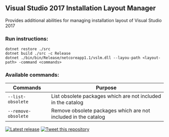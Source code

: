## Visual Studio 2017 Installation Layout Manager

Provides additional abilities for managing installation layout of Visual Studio 2017

### Run instructions:

```
dotnet restore ./src
dotnet build ./src -c Release
dotnet ./bin/bin/Release/netcoreapp1.1/vslm.dll --layou-path <layout-path> -command <commands>
```

### Available commands:

Commands | Purpose
--- | ---
`--list-obsolete` | List obsolete packages  which are not included in the catalog
`--remove-obsolete` | Remove obsolete packages  which are not included in the catalog

[![Latest release](https://img.shields.io/github/release/alexanderkozlenko/vs-layout-manager.svg)](https://github.com/alexanderkozlenko/vs-layout-manager/releases) [![Tweet this repository](https://img.shields.io/twitter/url/http/shields.io.svg?style=social)](https://twitter.com/intent/tweet?text=Check%20out%20Visual%20Studio%202017%20Installation%20Layout%20Manager%20on%20GitHub&url=https%3A%2F%2Fgithub.com%2Falexanderkozlenko%2Fvs-layout-manager)